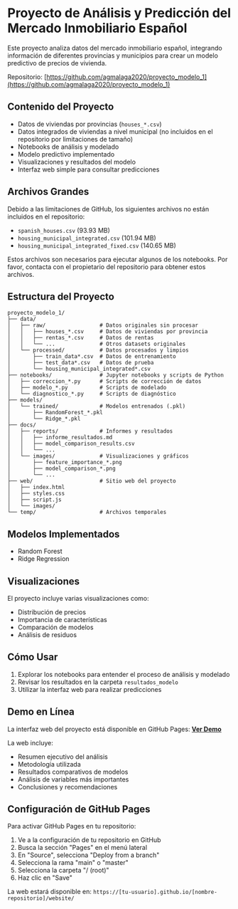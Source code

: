 # Proyecto de Análisis y Predicción del Mercado Inmobiliario Español

Este proyecto analiza datos del mercado inmobiliario español, integrando información de diferentes provincias y municipios para crear un modelo predictivo de precios de vivienda.

Repositorio: [https://github.com/agmalaga2020/proyecto_modelo_1](https://github.com/agmalaga2020/proyecto_modelo_1)

## Contenido del Proyecto

- Datos de viviendas por provincias (`houses_*.csv`)
- Datos integrados de viviendas a nivel municipal (no incluidos en el repositorio por limitaciones de tamaño)
- Notebooks de análisis y modelado
- Modelo predictivo implementado
- Visualizaciones y resultados del modelo
- Interfaz web simple para consultar predicciones

## Archivos Grandes

Debido a las limitaciones de GitHub, los siguientes archivos no están incluidos en el repositorio:
- `spanish_houses.csv` (93.93 MB)
- `housing_municipal_integrated.csv` (101.94 MB)
- `housing_municipal_integrated_fixed.csv` (140.65 MB)

Estos archivos son necesarios para ejecutar algunos de los notebooks. Por favor, contacta con el propietario del repositorio para obtener estos archivos.

## Estructura del Proyecto

```
proyecto_modelo_1/
├── data/
│   ├── raw/                 # Datos originales sin procesar
│   │   ├── houses_*.csv     # Datos de viviendas por provincia
│   │   ├── rentas_*.csv     # Datos de rentas
│   │   └── ...              # Otros datasets originales
│   └── processed/           # Datos procesados y limpios
│       ├── train_data*.csv  # Datos de entrenamiento
│       ├── test_data*.csv   # Datos de prueba
│       └── housing_municipal_integrated*.csv
├── notebooks/               # Jupyter notebooks y scripts de Python
│   ├── correccion_*.py      # Scripts de corrección de datos
│   ├── modelo_*.py          # Scripts de modelado
│   └── diagnostico_*.py     # Scripts de diagnóstico
├── models/
│   └── trained/             # Modelos entrenados (.pkl)
│       ├── RandomForest_*.pkl
│       └── Ridge_*.pkl
├── docs/
│   ├── reports/             # Informes y resultados
│   │   ├── informe_resultados.md
│   │   ├── model_comparison_results.csv
│   │   └── ...
│   └── images/              # Visualizaciones y gráficos
│       ├── feature_importance_*.png
│       ├── model_comparison_*.png
│       └── ...
├── web/                     # Sitio web del proyecto
│   ├── index.html
│   ├── styles.css
│   ├── script.js
│   └── images/
└── temp/                    # Archivos temporales
```

## Modelos Implementados

- Random Forest
- Ridge Regression

## Visualizaciones

El proyecto incluye varias visualizaciones como:
- Distribución de precios
- Importancia de características
- Comparación de modelos
- Análisis de residuos

## Cómo Usar

1. Explorar los notebooks para entender el proceso de análisis y modelado
2. Revisar los resultados en la carpeta `resultados_modelo`
3. Utilizar la interfaz web para realizar predicciones

## Demo en Línea

La interfaz web del proyecto está disponible en GitHub Pages:
**[Ver Demo](https://agmalaga2020.github.io/proyecto_modelo_1/web/)**

La web incluye:
- Resumen ejecutivo del análisis
- Metodología utilizada
- Resultados comparativos de modelos
- Análisis de variables más importantes
- Conclusiones y recomendaciones

## Configuración de GitHub Pages

Para activar GitHub Pages en tu repositorio:

1. Ve a la configuración de tu repositorio en GitHub
2. Busca la sección "Pages" en el menú lateral
3. En "Source", selecciona "Deploy from a branch"
4. Selecciona la rama "main" o "master"
5. Selecciona la carpeta "/ (root)" 
6. Haz clic en "Save"

La web estará disponible en: `https://[tu-usuario].github.io/[nombre-repositorio]/website/`

